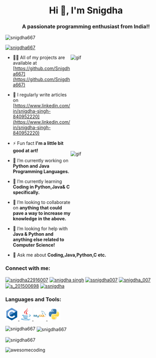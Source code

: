 <h1 align="center">Hi 👋, I'm Snigdha</h1>
<h3 align="center">A passionate programming enthusiast from India!!</h3>

<p align="left"> <img src="https://komarev.com/ghpvc/?username=snigdha667&label=Profile%20views&color=0e75b6&style=flat" alt="snigdha667" /> </p>

<p align="left"> <a href="https://github.com/ryo-ma/github-profile-trophy"><img src="https://github-profile-trophy.vercel.app/?username=snigdha667" alt="snigdha667" /></a> </p>

<p><img align="right" alt="gif" src="https://user-images.githubusercontent.com/90649383/158569258-6628a58f-0022-4783-bb94-a67fb89bed00.gif" width="300" height="300" /></p>

<p><img align="right" alt="gif" src="https://user-images.githubusercontent.com/90649383/158569642-24fd52c3-9ba5-46e5-aff5-b41872bd324f.gif" width="300" height="300" /></p>

- 👨‍💻 All of my projects are available at [https://github.com/Snigdha667](https://github.com/Snigdha667)

- 📝 I regularly write articles on [https://www.linkedin.com/in/snigdha-singh-840952220](https://www.linkedin.com/in/snigdha-singh-840952220)

- ⚡ Fun fact **I'm a little bit good at art!**

- 🔭 I’m currently working on **Python and Java Programming Languages.**

- 🌱 I’m currently learning **Coding in Python,Java& C specifically.**

- 👯 I’m looking to collaborate on **anything that could pave a way to increase my knowledge in the above.**

- 🤔 I’m looking for help with **Java & Python and anything else related to Computer Science!**

- 💬 Ask me about **Coding,Java,Python,C etc.**

<h3 align="left">Connect with me:</h3>
<p align="left">
<a href="https://twitter.com/snigdha22916007" target="blank"><img align="center" src="https://raw.githubusercontent.com/rahuldkjain/github-profile-readme-generator/master/src/images/icons/Social/twitter.svg" alt="snigdha22916007" height="30" width="40" /></a>
<a href="https://linkedin.com/in/snigdha singh" target="blank"><img align="center" src="https://raw.githubusercontent.com/rahuldkjain/github-profile-readme-generator/master/src/images/icons/Social/linked-in-alt.svg" alt="snigdha singh" height="30" width="40" /></a>
<a href="https://instagram.com/ssnigdha007" target="blank"><img align="center" src="https://raw.githubusercontent.com/rahuldkjain/github-profile-readme-generator/master/src/images/icons/Social/instagram.svg" alt="ssnigdha007" height="30" width="40" /></a>
<a href="https://www.codechef.com/users/snigdha_007" target="blank"><img align="center" src="https://cdn.jsdelivr.net/npm/simple-icons@3.1.0/icons/codechef.svg" alt="snigdha_007" height="30" width="40" /></a>
<a href="https://www.hackerrank.com/s_201500698" target="blank"><img align="center" src="https://raw.githubusercontent.com/rahuldkjain/github-profile-readme-generator/master/src/images/icons/Social/hackerrank.svg" alt="s_201500698" height="30" width="40" /></a>
<a href="https://www.leetcode.com/ssnigdha" target="blank"><img align="center" src="https://raw.githubusercontent.com/rahuldkjain/github-profile-readme-generator/master/src/images/icons/Social/leet-code.svg" alt="ssnigdha" height="30" width="40" /></a>
</p>

<h3 align="left">Languages and Tools:</h3>
<p align="left"> <a href="https://www.cprogramming.com/" target="_blank" rel="noreferrer"> <img src="https://raw.githubusercontent.com/devicons/devicon/master/icons/c/c-original.svg" alt="c" width="40" height="40"/> </a> <a href="https://www.java.com" target="_blank" rel="noreferrer"> <img src="https://raw.githubusercontent.com/devicons/devicon/master/icons/java/java-original.svg" alt="java" width="40" height="40"/> </a> <a href="https://www.mysql.com/" target="_blank" rel="noreferrer"> <img src="https://raw.githubusercontent.com/devicons/devicon/master/icons/mysql/mysql-original-wordmark.svg" alt="mysql" width="40" height="40"/> </a> <a href="https://www.python.org" target="_blank" rel="noreferrer"> <img src="https://raw.githubusercontent.com/devicons/devicon/master/icons/python/python-original.svg" alt="python" width="40" height="40"/> </a> </p>

<p><img align="left" src="https://github-readme-stats.vercel.app/api/top-langs?username=snigdha667&show_icons=true&locale=en&layout=compact" alt="snigdha667" /></p>

<p>&nbsp;<img align="center" src="https://github-readme-stats.vercel.app/api?username=snigdha667&show_icons=true&locale=en" alt="snigdha667" /></p>

<p><img align="center" src="https://github-readme-streak-stats.herokuapp.com/?user=snigdha667&" alt="snigdha667" /></p>

![awesomecoding](https://user-images.githubusercontent.com/90649383/158567817-44e779a7-7aae-4284-9c25-c6fe173211d6.gif)
